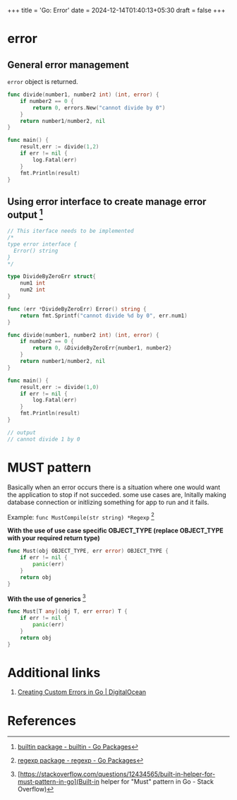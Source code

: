 +++
title = 'Go: Error'
date = 2024-12-14T01:40:13+05:30
draft = false
+++

# error

## General error management

`error` object is returned.

```go
func divide(number1, number2 int) (int, error) {
	if number2 == 0 {
		return 0, errors.New("cannot divide by 0")
	}
	return number1/number2, nil
}

func main() {
	result,err := divide(1,2)
	if err != nil {
		log.Fatal(err)
	}
	fmt.Println(result)
}
```

## Using error interface to create manage error output [^3]

```go
// This iterface needs to be implemented
/*
type error interface {
  Error() string
}
*/

type DivideByZeroErr struct{
	num1 int
	num2 int
}

func (err *DivideByZeroErr) Error() string {
	return fmt.Sprintf("cannot divide %d by 0", err.num1)
}

func divide(number1, number2 int) (int, error) {
	if number2 == 0 {
		return 0, &DivideByZeroErr{number1, number2}
	}
	return number1/number2, nil
}

func main() {
	result,err := divide(1,0)
	if err != nil {
		log.Fatal(err)
	}
	fmt.Println(result)
}

// output
// cannot divide 1 by 0
```

# MUST pattern

Basically when an error occurs there is a situation where one would want the application to stop if not succeded. some use cases are, Initally making database connection or initlizing something for app to run and it fails.

Example: `func MustCompile(str string) *Regexp` [^2]

**With the use of use case specific OBJECT_TYPE (replace OBJECT_TYPE with your required return type)**
```go
func Must(obj OBJECT_TYPE, err error) OBJECT_TYPE {
    if err != nil {
        panic(err)
    }
    return obj
}
```

**With the use of generics** [^1]
```go
func Must[T any](obj T, err error) T {
    if err != nil {
        panic(err)
    }
    return obj
}
```

# Additional links

1. [Creating Custom Errors in Go | DigitalOcean](https://www.digitalocean.com/community/tutorials/creating-custom-errors-in-go)

# References

[^1]:[https://stackoverflow.com/questions/12434565/built-in-helper-for-must-pattern-in-go](Built-in helper for "Must" pattern in Go - Stack Overflow)
[^2]:[regexp package - regexp - Go Packages](https://pkg.go.dev/regexp#MustCompile)
[^3]:[builtin package - builtin - Go Packages](https://pkg.go.dev/builtin#error)
